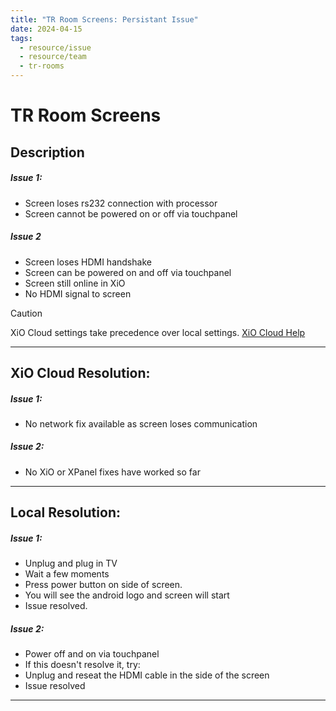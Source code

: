 ```yaml
---
title: "TR Room Screens: Persistant Issue"
date: 2024-04-15
tags:
  - resource/issue
  - resource/team
  - tr-rooms
---
```

# TR Room Screens

## Description

##### Issue 1:
- Screen loses rs232 connection with processor
- Screen cannot be powered on or off via touchpanel

##### Issue 2
- Screen loses HDMI handshake
- Screen can be powered on and off via touchpanel
- Screen still online in XiO
- No HDMI signal to screen
 
 > [!CAUTION]
> XiO Cloud settings take precedence over local settings. [XiO Cloud Help](../FAQ/Crestron-OLH-Links.md#XiO-Cloud)

---

## XiO Cloud Resolution:

##### Issue 1:
- No network fix available as screen loses communication 

##### Issue 2:
- No XiO or XPanel fixes have worked so far

---

## Local Resolution:

##### Issue 1:
- Unplug and plug in TV
- Wait a few moments
- Press power button on side of screen.
- You will see the android logo and screen will start
- Issue resolved.

##### Issue 2:
- Power off and on via touchpanel
- If this doesn't resolve it, try:
- Unplug and reseat the HDMI cable in the side of the screen
- Issue resolved

---
